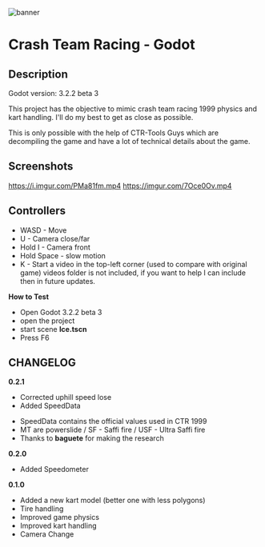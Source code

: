 ![banner](https://i.imgur.com/FuMpPBk.png)

# Crash Team Racing - Godot

## Description
Godot version: 3.2.2 beta 3

This project has the objective to mimic crash team racing 1999 physics and kart handling.
I'll do my best to get as close as possible.

This is only possible with the help of CTR-Tools Guys which are decompiling the game
and have a lot of technical details about the game.


## Screenshots

https://i.imgur.com/PMa81fm.mp4
https://imgur.com/7Oce0Ov.mp4

## Controllers
* WASD - Move
* U - Camera close/far
* Hold I - Camera front
* Hold Space - slow motion
* K - Start a video in the top-left corner (used to compare with original game) videos folder is not included, if you want to help I can include then in future updates.

**How to Test**
* Open Godot 3.2.2 beta 3
* open the project
* start scene **Ice.tscn**
* Press F6

## CHANGELOG

**0.2.1**
* Corrected uphill speed lose
* Added SpeedData
- SpeedData contains the official values used in CTR 1999
- MT are powerslide / SF - Saffi fire / USF - Ultra Saffi fire
- Thanks to **baguete** for making the research  

**0.2.0**
* Added Speedometer

**0.1.0**
* Added a new kart model (better one with less polygons)
* Tire handling
* Improved game physics
* Improved kart handling
* Camera Change

